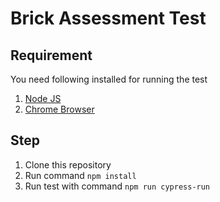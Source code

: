 # Brick Assessment Test

## Requirement

You need following installed for running the test

1. [Node JS](https://nodejs.org/en/)
2. [Chrome Browser](https://www.google.com/chrome/)

## Step

1. Clone this repository
2. Run command <code>npm install</code>
3. Run test with command <code>npm run cypress-run</code>
